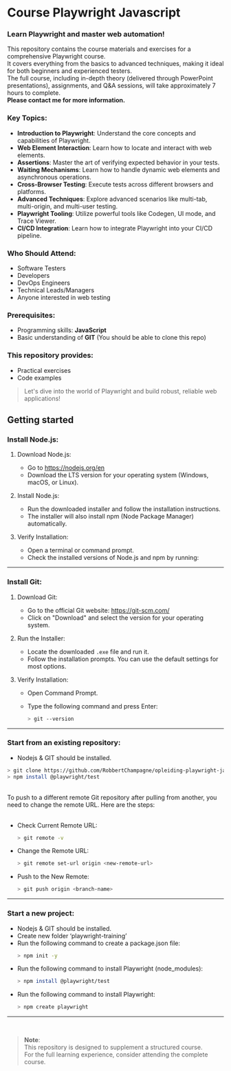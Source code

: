 # Course Playwright Javascript

### Learn Playwright and master web automation!
This repository contains the course materials and exercises for a comprehensive Playwright course.<br>
It covers everything from the basics to advanced techniques, making it ideal for both beginners and experienced testers.<br> 
The full course, including in-depth theory (delivered through PowerPoint presentations), assignments, and Q&A sessions, will take approximately 7 hours to complete.<br>
**Please contact me for more information.**

### Key Topics:
- **Introduction to Playwright**: Understand the core concepts and capabilities of Playwright.
- **Web Element Interaction**: Learn how to locate and interact with web elements.
- **Assertions**: Master the art of verifying expected behavior in your tests.
- **Waiting Mechanisms**: Learn how to handle dynamic web elements and asynchronous operations.
- **Cross-Browser Testing**: Execute tests across different browsers and platforms.
- **Advanced Techniques**: Explore advanced scenarios like multi-tab, multi-origin, and multi-user testing.
- **Playwright Tooling**: Utilize powerful tools like Codegen, UI mode, and Trace Viewer.
- **CI/CD Integration**: Learn how to integrate Playwright into your CI/CD pipeline.

### Who Should Attend:
- Software Testers
- Developers
- DevOps Engineers
- Technical Leads/Managers
- Anyone interested in web testing

### Prerequisites:
- Programming skills: **JavaScript**
- Basic understanding of **GIT** (You should be able to clone this repo)

### This repository provides:
- Practical exercises
- Code examples

>Let's dive into the world of Playwright and build robust, reliable web applications!

## Getting started

### Install Node.js:
1. Download Node.js:
    - Go to https://nodejs.org/en
    - Download the LTS version for your operating system (Windows, macOS, or Linux).

2. Install Node.js:
	- Run the downloaded installer and follow the installation instructions.
	- The installer will also install npm (Node Package Manager) automatically.

3. Verify Installation:
	- Open a terminal or command prompt.
	- Check the installed versions of Node.js and npm by running:

---
### Install Git:
1. Download Git:
    - Go to the official Git website: https://git-scm.com/
    - Click on "Download" and select the version for your operating system.

2. Run the Installer:
    - Locate the downloaded `.exe` file and run it.
    - Follow the installation prompts. You can use the default settings for most options.

3. Verify Installation:
    - Open Command Prompt.
    - Type the following command and press Enter:

        ```Bash 
        > git --version
        ```
---
### Start from an existing repository:
- Nodejs & GIT should be installed.
```Bash 
> git clone https://github.com/RobbertChampagne/opleiding-playwright-javascript.git
> npm install @playwright/test
``` 
<br>
To push to a different remote Git repository after pulling from another, you need to change the remote URL. Here are the steps:<br><br>

- Check Current Remote URL:

    ```Bash 
    > git remote -v
    ```

- Change the Remote URL:

    ```Bash 
    > git remote set-url origin <new-remote-url>
    ```

- Push to the New Remote:

    ```Bash 
    > git push origin <branch-name>
    ```
---
### Start a new project:
- Nodejs & GIT should be installed.
- Create new folder ‘playwright-training’
- Run the following command to create a package.json file:
    ```Bash 
    > npm init -y
    ```
- Run the following command to install Playwright (node_modules):
    ```Bash 
    > npm install @playwright/test
    ```
- Run the following command to install Playwright:
    ```Bash 
    > npm create playwright
    ```

---
<br>

> **Note**: 
<br>This repository is designed to supplement a structured course.<br> 
For the full learning experience, consider attending the complete course.